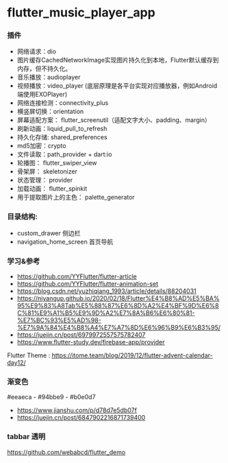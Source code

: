 # flutter_music_player_app

### 插件

- 网络请求：dio
- 图片缓存CachedNetworkImage实现图片持久化到本地，Flutter默认缓存到内存，但不持久化。
- 音乐播放：audioplayer
- 视频播放：video_player (底层原理是各平台实现对应播放器，例如Android端使用EXOPlayer)
- 网络连接检测：connectivity_plus
- 横竖屏切换：orientation
- 屏幕适配方案： flutter_screenutil（适配文字大小、padding、margin）
- 刷新动画：liquid_pull_to_refresh
- 持久化存储: shared_preferences
- md5加密：crypto
- 文件读取：path_provider + dart:io
- 轮播图： flutter_swiper_view
- 骨架屏： skeletonizer
- 状态管理： provider
- 加载动画： flutter_spinkit
- 用于提取图片上的主色： palette_generator


### 目录结构: 

- custom_drawer 侧边栏
- navigation_home_screen 首页导航


### 学习&参考

- https://github.com/YYFlutter/flutter-article
- https://github.com/YYFlutter/flutter-animation-set
- https://blog.csdn.net/yuzhiqiang_1993/article/details/88204031
- https://niyangup.github.io/2020/02/18/Flutter%E4%B8%AD%E5%BA%95%E9%83%A8Tab%E5%88%87%E6%8D%A2%E4%BF%9D%E6%8C%81%E9%A1%B5%E9%9D%A2%E7%8A%B6%E6%80%81-%E7%BC%93%E5%AD%98-%E7%9A%84%E4%B8%A4%E7%A7%8D%E6%96%B9%E6%B3%95/
- https://juejin.cn/post/6979972557575782407
- https://www.flutter-study.dev/firebase-app/provider

Flutter Theme : https://itome.team/blog/2019/12/flutter-advent-calendar-day12/

### 渐变色

#eeaeca -  #94bbe9 - #b0e0d7

- https://www.jianshu.com/p/d78d7e5db07f
- https://juejin.cn/post/6847902216871739400

### tabbar 透明

https://github.com/webabcd/flutter_demo